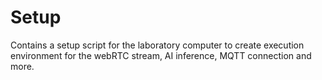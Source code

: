 # Setup
Contains a setup script for the laboratory computer to create execution environment for the webRTC stream, AI inference, MQTT connection and more.